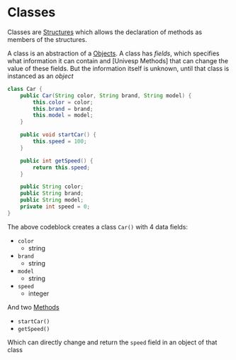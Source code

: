 # Classes
Classes are [Structures](../CS50x/Week-3-Algorithms/CS50x_Structures.md) which allows the declaration of methods as members of the structures.

A class is an abstraction of a [Objects](./Univesp_Objects.md). A class has *fields*, which specifies what information it can contain and [Univesp Methods] that can change the value of these fields. But the information itself is unknown, until that class is instanced as an *object*

```java
class Car {
    public Car(String color, String brand, String model) {
        this.color = color;
        this.brand = brand;
        this.model = model;
    }

    public void startCar() {
        this.speed = 100;
    }

    public int getSpeed() {
        return this.speed;
    }

    public String color; 
    public String brand;
    public String model;
    private int speed = 0;
}
```

The above codeblock creates a class `Car()` with 4 data fields:

- `color`
    - string
- `brand`
    - string
- `model`
    - string
- `speed`
    - integer

And two [Methods](./Univesp_Methods.md)
- `startCar()`
- `getSpeed()`

Which can directly change and return the `speed` field in an object of that class
